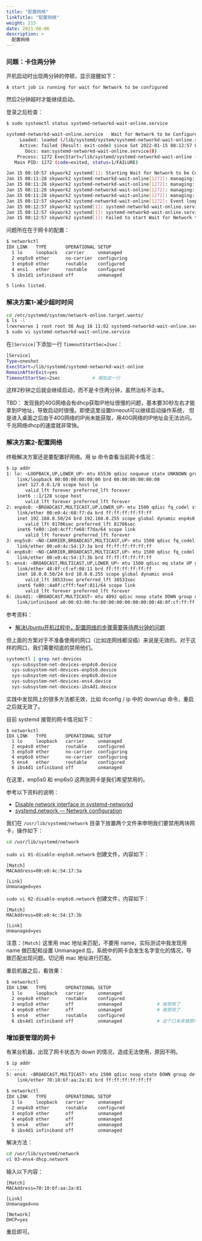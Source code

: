 ```yaml
---
title: "配置网络"
linkTitle: "配置网络"
weight: 215
date: 2021-08-06
description: >
  配置网络
---
```


### 问题：卡住两分钟

开机启动时出现两分钟的停顿，显示提醒如下：

```
A start job is running for wait for Network to be configured
```

然后2分钟超时才能继续启动。

登录之后检查：

```bash
$ sudo systemctl status systemd-networkd-wait-online.service

systemd-networkd-wait-online.service - Wait for Network to be Configured
     Loaded: loaded (/lib/systemd/system/systemd-networkd-wait-online.service; enabled; vendor preset: enabled)
     Active: failed (Result: exit-code) since Sat 2022-01-15 08:12:57 UTC; 7min ago
       Docs: man:systemd-networkd-wait-online.service(8)
    Process: 1272 ExecStart=/lib/systemd/systemd-networkd-wait-online (code=exited, status=1/FAILURE)
   Main PID: 1272 (code=exited, status=1/FAILURE)

Jan 15 08:10:57 skywork2 systemd[1]: Starting Wait for Network to be Configured...
Jan 15 08:11:28 skywork2 systemd-networkd-wait-online[1272]: managing: ens1
Jan 15 08:11:28 skywork2 systemd-networkd-wait-online[1272]: managing: enp6s0
Jan 15 08:11:28 skywork2 systemd-networkd-wait-online[1272]: managing: ens1
Jan 15 08:11:28 skywork2 systemd-networkd-wait-online[1272]: managing: enp6s0
Jan 15 08:12:57 skywork2 systemd-networkd-wait-online[1272]: Event loop failed: Connection timed out
Jan 15 08:12:57 skywork2 systemd[1]: systemd-networkd-wait-online.service: Main process exited, code=exited, status=1/FAILURE
Jan 15 08:12:57 skywork2 systemd[1]: systemd-networkd-wait-online.service: Failed with result 'exit-code'.
Jan 15 08:12:57 skywork2 systemd[1]: Failed to start Wait for Network to be Configured.
```

问题所在在于网卡的配置：

```bash
$ networkctl 
IDX LINK   TYPE       OPERATIONAL SETUP      
  1 lo     loopback   carrier     unmanaged  
  2 enp5s0 ether      no-carrier  configuring
  3 enp6s0 ether      routable    configured 
  4 ens1   ether      routable    configured 
  5 ibs1d1 infiniband off         unmanaged  

5 links listed.
```

### 解决方案1-减少超时时间

```bash
cd /etc/systemd/system/network-online.target.wants/
$ ls -l
lrwxrwxrwx 1 root root 56 Aug 16 11:02 systemd-networkd-wait-online.service -> /lib/systemd/system/systemd-networkd-wait-online.service
$ sudo vi systemd-networkd-wait-online.service
```

在`[Service]`下添加一行 `TimeoutStartSec=2sec`：

```bash
[Service]
Type=oneshot
ExecStart=/lib/systemd/systemd-networkd-wait-online
RemainAfterExit=yes
TimeoutStartSec=2sec			# 增加这一行
```

这样2秒钟之后就会继续启动，而不是卡住两分钟，虽然治标不治本。

TBD： 发现我的40G网络会有dhcp获取IP地址很慢的问题，基本要30秒左右才能拿到IP地址，导致启动时很慢。即使这里设置timeout可以继续启动操作系统， 但是进入桌面之后由于40G网络的IP尚未能获取，用40G网络的IP地址会无法访问。千兆网络dhcp的速度就非常快。

### 解决方案2-配置网络

终极解决方案还是要配置好网络。用 ip 命令查看当前网卡情况：

```bash
$ ip addr
1: lo: <LOOPBACK,UP,LOWER_UP> mtu 65536 qdisc noqueue state UNKNOWN group default qlen 1000
    link/loopback 00:00:00:00:00:00 brd 00:00:00:00:00:00
    inet 127.0.0.1/8 scope host lo
       valid_lft forever preferred_lft forever
    inet6 ::1/128 scope host 
       valid_lft forever preferred_lft forever
2: enp4s0: <BROADCAST,MULTICAST,UP,LOWER_UP> mtu 1500 qdisc fq_codel state UP group default qlen 1000
    link/ether 00:e0:4c:68:f7:da brd ff:ff:ff:ff:ff:ff
    inet 192.168.0.50/24 brd 192.168.0.255 scope global dynamic enp4s0
       valid_lft 81706sec preferred_lft 81706sec
    inet6 fe80::2e0:4cff:fe68:f7da/64 scope link 
       valid_lft forever preferred_lft forever
3: enp5s0: <NO-CARRIER,BROADCAST,MULTICAST,UP> mtu 1500 qdisc fq_codel state DOWN group default qlen 1000
    link/ether 00:e0:4c:54:17:3a brd ff:ff:ff:ff:ff:ff
4: enp6s0: <NO-CARRIER,BROADCAST,MULTICAST,UP> mtu 1500 qdisc fq_codel state DOWN group default qlen 1000
    link/ether 00:e0:4c:54:17:3b brd ff:ff:ff:ff:ff:ff
5: ens4: <BROADCAST,MULTICAST,UP,LOWER_UP> mtu 1500 qdisc mq state UP group default qlen 1000
    link/ether 48:0f:cf:ef:08:11 brd ff:ff:ff:ff:ff:ff
    inet 10.0.0.50/24 brd 10.0.0.255 scope global dynamic ens4
       valid_lft 38533sec preferred_lft 38533sec
    inet6 fe80::4a0f:cfff:feef:811/64 scope link 
       valid_lft forever preferred_lft forever
6: ibs4d1: <BROADCAST,MULTICAST> mtu 4092 qdisc noop state DOWN group default qlen 256
    link/infiniband a0:00:03:00:fe:80:00:00:00:00:00:00:48:0f:cf:ff:ff:ef:08:12 brd 00:ff:ff:ff:ff:12:40:1b:ff:ff:00:00:00:00:00:00:ff:ff:ff:ff
```

参考资料：

- [解决Ubuntu开机过程中，配置网络的步骤需要等待两分钟的问题](https://magiclen.org/ubuntu-start-job-wait-network)

但上面的方案对于不准备使用的网口（比如连网线都没插）来说是无效的。对于这样的网口，我们需要彻底的禁用他们。

```bash
systemctl | grep net-devices        
  sys-subsystem-net-devices-enp4s0.device                                                   loaded active plugged   RTL8111/8168/8411 PCI Express Gigabit Ethernet Controller                                      
  sys-subsystem-net-devices-enp5s0.device                                                   loaded active plugged   RTL810xE PCI Express Fast Ethernet controller                                                  
  sys-subsystem-net-devices-enp6s0.device                                                   loaded active plugged   RTL810xE PCI Express Fast Ethernet controller                                                  
  sys-subsystem-net-devices-ens4.device                                                     loaded active plugged   MT27520 Family [ConnectX-3 Pro] (InfiniBand FDR/Ethernet 10Gb/40Gb 2-port 544+FLR-QSFP Adapter)
  sys-subsystem-net-devices-ibs4d1.device                                                   loaded active plugged   MT27520 Family [ConnectX-3 Pro] (InfiniBand FDR/Ethernet 10Gb/40Gb 2-port 544+FLR-QSFP Adapter)
```

实践中发现网上的很多方法都无效，比如 ifconfig / ip 中的 down/up 命令，重启之后就无效了。

目前 systemd 接管的网卡情况如下：

```
$ networkctl 
IDX LINK   TYPE       OPERATIONAL SETUP      
  1 lo     loopback   carrier     unmanaged  
  2 enp4s0 ether      routable    configured 
  3 enp5s0 ether      no-carrier  configuring
  4 enp6s0 ether      no-carrier  configuring
  5 ens4   ether      routable    configured 
  6 ibs4d1 infiniband off         unmanaged  
```

在这里，enp5s0 和 enp6s0 这两张网卡是我们希望禁用的。

参考以下资料的说明：

- [Disable network interface in systemd-networkd](https://www.linuxquestions.org/questions/linux-networking-3/disable-network-interface-in-systemd-networkd-4175676868/)
- [systemd.network — Network configuration](https://www.freedesktop.org/software/systemd/man/systemd.network.html)

我们在 `/usr/lib/systemd/network` 目录下放置两个文件来申明我们要禁用两块网卡，操作如下：

```bash
cd /usr/lib/systemd/network
```

`sudo vi 01-disable-enp5s0.network` 创建文件，内容如下：

```
[Match]
MACAddress=00:e0:4c:54:17:3a

[Link]
Unmanaged=yes
```

`sudo vi 02-disable-enp6s0.network` 创建文件，内容如下：

```
[Match]
MACAddress=00:e0:4c:54:17:3b

[Link]
Unmanaged=yes
```

注意：`[Match]` 这里用 mac 地址来匹配，不要用 name，实际测试中我发现用 name 做匹配和设置 Unmanaged 后，系统中的网卡会发生名字变化的情况，导致匹配出现问题。切记用 mac 地址进行匹配。

重启机器之后，看效果：

```bash
$ networkctl 
IDX LINK   TYPE       OPERATIONAL SETUP     
  1 lo     loopback   carrier     unmanaged 
  2 enp4s0 ether      routable    configured
  3 enp5s0 ether      off         unmanaged 			# 被禁用了
  4 enp6s0 ether      off         unmanaged  			# 被禁用了
  5 ens4   ether      routable    configured
  6 ibs4d1 infiniband off         unmanaged 			# 这个口本来被禁用了
```

### 增加要管理的网卡

有某台机器，出现了网卡状态为 down 的情况，造成无法使用，原因不明。

```bash
$ ip addr                                     
......
5: ens4: <BROADCAST,MULTICAST> mtu 1500 qdisc noop state DOWN group default qlen 1000
    link/ether 70:10:6f:aa:2a:81 brd ff:ff:ff:ff:ff:ff
    
$ networkctl
IDX LINK   TYPE       OPERATIONAL SETUP     
  1 lo     loopback   carrier     unmanaged 
  2 enp4s0 ether      routable    configured
  3 enp5s0 ether      off         unmanaged 
  4 enp6s0 ether      off         unmanaged 
  5 ens4   ether      off         unmanaged 
  6 ibs4d1 infiniband off         unmanaged 
```

解决方法：

```bash
cd /usr/lib/systemd/network
vi 03-ens4-dhcp.network
```

输入以下内容：

```properties
[Match]
MACAddress=70:10:6f:aa:2a:81

[Link]
Unmanaged=no

[Network]
DHCP=yes
```

重启即可。

